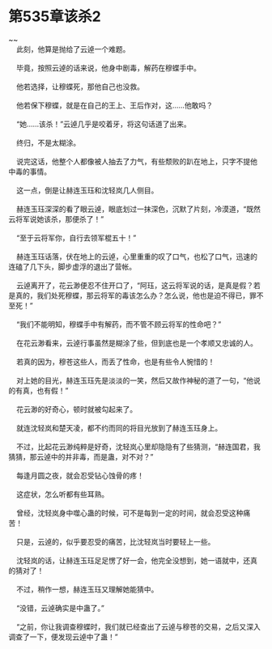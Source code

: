 # 第535章该杀2
~~<br>&nbsp;&nbsp;&nbsp;&nbsp;此刻，他算是抛给了云逴一个难题。<br><br>&nbsp;&nbsp;&nbsp;&nbsp;毕竟，按照云逴的话来说，他身中剧毒，解药在穆蝶手中。<br><br>&nbsp;&nbsp;&nbsp;&nbsp;他若选择，让穆蝶死，那他自己也没救。<br><br>&nbsp;&nbsp;&nbsp;&nbsp;他若保下穆蝶，就是在自己的王上、王后作对，这……他敢吗？<br><br>&nbsp;&nbsp;&nbsp;&nbsp;“她……该杀！”云逴几乎是咬着牙，将这句话道了出来。<br><br>&nbsp;&nbsp;&nbsp;&nbsp;终归，不是太糊涂。<br><br>&nbsp;&nbsp;&nbsp;&nbsp;说完这话，他整个人都像被人抽去了力气，有些颓败的趴在地上，只字不提他中毒的事情。<br><br>&nbsp;&nbsp;&nbsp;&nbsp;这一点，倒是让赫连玉珏和沈轻岚几人侧目。<br><br>&nbsp;&nbsp;&nbsp;&nbsp;赫连玉珏深深的看了眼云逴，眼底划过一抹深色，沉默了片刻，冷漠道，“既然云将军说她该杀，那便杀了！”<br><br>&nbsp;&nbsp;&nbsp;&nbsp;“至于云将军你，自行去领军棍五十！”<br><br>&nbsp;&nbsp;&nbsp;&nbsp;赫连玉珏话落，伏在地上的云逴，心里重重的叹了口气，也松了口气，迅速的连磕了几下头，脚步虚浮的退出了营帐。<br><br>&nbsp;&nbsp;&nbsp;&nbsp;云逴离开了，花云渺便忍不住开口了，“阿珏，这云将军说的话，是真是假？若是真的，我们处死穆蝶，那云将军的毒该怎么办？怎么说，他也是迫不得已，罪不至死！”<br><br>&nbsp;&nbsp;&nbsp;&nbsp;“我们不能明知，穆蝶手中有解药，而不管不顾云将军的性命吧？”<br><br>&nbsp;&nbsp;&nbsp;&nbsp;在花云渺看来，云逴行事虽然是糊涂了些，但到底也是一个孝顺又忠诚的人。<br><br>&nbsp;&nbsp;&nbsp;&nbsp;若真的因为，穆苍这些人，而丢了性命，也是有些令人惋惜的！<br><br>&nbsp;&nbsp;&nbsp;&nbsp;对上她的目光，赫连玉珏先是淡淡的一笑，然后又故作神秘的道了一句，“他说的有真，也有假！”<br><br>&nbsp;&nbsp;&nbsp;&nbsp;花云渺的好奇心，顿时就被勾起来了。<br><br>&nbsp;&nbsp;&nbsp;&nbsp;就连沈轻岚和楚天凌，都不约而同的将目光放到了赫连玉珏身上。<br><br>&nbsp;&nbsp;&nbsp;&nbsp;不过，比起花云渺纯粹是好奇，沈轻岚心里却隐隐有了些猜测，“赫连国君，我猜猜，那云逴中的并非毒，而是蛊，对不对？”<br><br>&nbsp;&nbsp;&nbsp;&nbsp;每逢月圆之夜，就会忍受钻心蚀骨的疼！<br><br>&nbsp;&nbsp;&nbsp;&nbsp;这症状，怎么听都有些耳熟。<br><br>&nbsp;&nbsp;&nbsp;&nbsp;曾经，沈轻岚身中噬心蛊的时候，可不是每到一定的时间，就会忍受这种痛苦！<br><br>&nbsp;&nbsp;&nbsp;&nbsp;只是，云逴的，似乎要忍受的痛苦，比沈轻岚当时要轻上一些。<br><br>&nbsp;&nbsp;&nbsp;&nbsp;沈轻岚的话，让赫连玉珏足足愣了好一会，他完全没想到，她一语就中，还真的猜对了！<br><br>&nbsp;&nbsp;&nbsp;&nbsp;不过，稍作一想，赫连玉珏又理解她能猜中。<br><br>&nbsp;&nbsp;&nbsp;&nbsp;“没错，云逴确实是中蛊了。”<br><br>&nbsp;&nbsp;&nbsp;&nbsp;“之前，你让我调查穆蝶时，我们就已经查出了云逴与穆苍的交易，之后又深入调查了一下，便发现云逴中了蛊！”<br><br>
                    

<script>_fwqdsqadxfw()</script>
<div><script>_dfwf1dw();</script></div>
<div><script>_dfwf1agdw();</script></div>
                